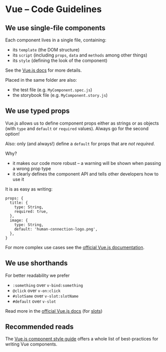# Vue – Code Guidelines

## We use single-file components

Each component lives in a single file, containing:

- its `template` (the DOM structure)
- its `script` (including `props`, `data` and `methods` among other things)
- its `style` (defining the look of the component)

See the [Vue.js docs](https://vuejs.org/v2/guide/single-file-components.html) for more details.

Placed in the same folder are also:

- the test file (e.g. `MyComponent.spec.js`)
- the storybook file (e.g. `MyComponent.story.js`)

## We use typed props

Vue.js allows us to define component props either as strings or as objects (with `type` and `default` or `required` values). Always go for the second option!

Also: only (and always!) define a `default` for props that are _not required_.

Why?

- it makes our code more robust – a warning will be shown when passing a wrong prop type
- it clearly defines the component API and tells other developers how to use it

It is as easy as writing:

```
props: {
  title: {
    type: String,
    required: true,
  },
  image: {
    type: String,
    default: 'human-connection-logo.png',
  },
}
```

For more complex use cases see the [official Vue.js documentation](https://vuejs.org/v2/guide/components-props.html#Prop-Validation).

## We use shorthands

For better readability we prefer

- `:something` over `v-bind:something`
- `@click` over `v-on:click`
- `#slotSame` over `v-slot:slotName`
- `#default` over `v-slot`

Read more in the [official Vue.js docs](https://vuejs.org/v2/guide/syntax.html#Shorthands) (for [slots](https://vuejs.org/v2/guide/components-slots.html#Named-Slots-Shorthand))

## Recommended reads

The [Vue.js component style guide](https://pablohpsilva.github.io/vuejs-component-style-guide/#/?id=harness-your-component-props) offers a whole list of best-practices for writing Vue components.
